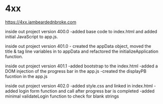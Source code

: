 # 4xx

https://4xx.iambeardednbroke.com

inside out project version 400.0
	-added base code to index.html and added initial JavaScript to app.js.
	
inside out project version 401.0
	- created the appData object, moved the title & tag line variables in to appData and refactored the initializeApplication function.

inside out project version 401.1
	-added bootstrap to the index.html
	-added a DOM injection of the progress bar in the app.js
	-created the displayPB fucntion in the app.js

inside out project version 402.0
	-added style.css and linked in index.html
	-added login form function and call after progress bar is completed
	-added minimal validateLogin function to check for blank strings